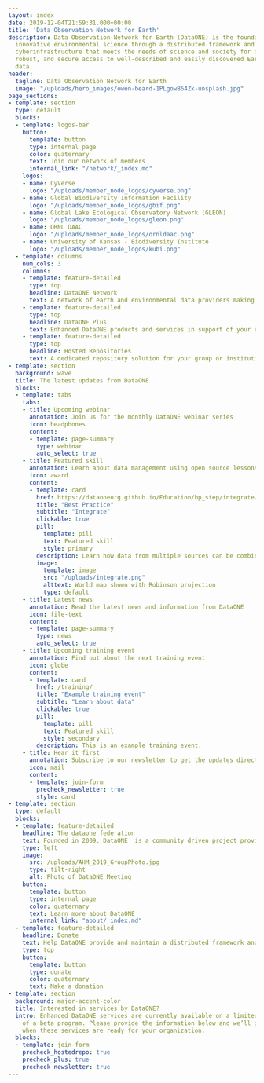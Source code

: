 ```yaml
---
layout: index
date: 2019-12-04T21:59:31.000+00:00
title: 'Data Observation Network for Earth'
description: Data Observation Network for Earth (DataONE) is the foundation of new
  innovative environmental science through a distributed framework and sustainable
  cyberinfrastructure that meets the needs of science and society for open, persistent,
  robust, and secure access to well-described and easily discovered Earth observational
  data.
header:
  tagline: Data Observation Network for Earth
  image: "/uploads/hero_images/owen-beard-1PLgow864Zk-unsplash.jpg"
page_sections:
- template: section
  type: default
  blocks:
  - template: logos-bar
    button:
      template: button
      type: internal page
      color: quaternary
      text: Join our network of members
      internal_link: "/network/_index.md"
    logos:
    - name: CyVerse
      logo: "/uploads/member_node_logos/cyverse.png"
    - name: Global Biodiversity Information Facility
      logo: "/uploads/member_node_logos/gbif.png"
    - name: Global Lake Ecological Observatory Network (GLEON)
      logo: "/uploads/member_node_logos/gleon.png"
    - name: ORNL DAAC
      logo: "/uploads/member_node_logos/ornldaac.png"
    - name: University of Kansas - Biodiversity Institute
      logo: "/uploads/member_node_logos/kubi.png"
  - template: columns
    num_cols: 3
    columns:      
    - template: feature-detailed
      type: top
      headline: DataONE Network
      text: A network of earth and environmental data providers making data more discoverable, accessible, and usable.
    - template: feature-detailed
      type: top
      headline: DataONE Plus
      text: Enhanced DataONE products and services in support of your research.
    - template: feature-detailed
      type: top
      headline: Hosted Repositories
      text: A dedicated repository solution for your group or institution’s data, managed by DataONE.
- template: section
  background: wave
  title: The latest updates from DataONE
  blocks:
  - template: tabs
    tabs:
    - title: Upcoming webinar
      annotation: Join us for the monthly DataONE webinar series
      icon: headphones
      content:
      - template: page-summary
        type: webinar
        auto_select: true
    - title: Featured skill
      annotation: Learn about data management using open source lessons, best practices, and videos
      icon: award
      content:
      - template: card
        href: https://dataoneorg.github.io/Education/bp_step/integrate/
        title: "Best Practice"
        subtitle: "Integrate"
        clickable: true
        pill:
          template: pill
          text: Featured skill
          style: primary
        description: Learn how data from multiple sources can be combined into a form that can be readily analyzed.
        image:
          template: image
          src: "/uploads/integrate.png"
          alttext: World map shown with Robinson projection
          type: default
    - title: Latest news
      annotation: Read the latest news and information from DataONE
      icon: file-text
      content:
      - template: page-summary
        type: news
        auto_select: true
    - title: Upcoming training event
      annotation: Find out about the next training event
      icon: globe
      content:
      - template: card
        href: /training/
        title: "Example training event"
        subtitle: "Learn about data"
        clickable: true
        pill:
          template: pill
          text: Featured skill
          style: secondary
        description: This is an example training event.
    - title: Hear it first
      annotation: Subscribe to our newsletter to get the updates directly in your inbox
      icon: mail
      content:
      - template: join-form
        precheck_newsletter: true
        style: card
- template: section
  type: default
  blocks:
  - template: feature-detailed
    headline: The dataone federation
    text: Founded in 2009, DataONE  is a community driven project providing access to data across multiple member repositories, supporting enhanced search and discovery of Earth and environmental data. 
    type: left
    image:
      src: /uploads/AHM_2019_GroupPhoto.jpg
      type: tilt-right
      alt: Photo of DataONE Meeting
    button:
      template: button
      type: internal page
      color: quaternary
      text: Learn more about DataONE
      internal_link: "about/_index.md"
  - template: feature-detailed
    headline: Donate
    text: Help DataONE provide and maintain a distributed framework and sustainable infrastructure that meets the needs of science and society for open, persistent, robust, and secure access to well-described and easily discovered Earth observational data.
    type: top
    button:
      template: button
      type: donate
      color: quaternary
      text: Make a donation
- template: section
  background: major-accent-color
  title: Interested in services by DataONE?
  intro: Enhanced DataONE services are currently available on a limited basis as part
    of a beta program. Please provide the information below and we’ll get in touch
    when these services are ready for your organization.
  blocks:
  - template: join-form
    precheck_hostedrepo: true
    precheck_plus: true
    precheck_newsletter: true
---
```

